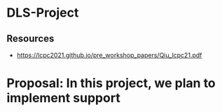 # DLS-Project
## Resources
* https://lcpc2021.github.io/pre_workshop_papers/Qiu_lcpc21.pdf
# Proposal: In this project, we plan to implement support 
